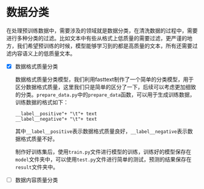 # 数据分类

在处理预训练数据中，需要涉及的领域就是数据分类，在清洗数据的过程中，需要进行多种分类的过滤。比如文本中有些从格式上低质量的需要过滤，更严谨的地方，我们希望预训练的时候，模型能够学习到的都是高质量的文本，所有还需要过滤内容语义上的低质量文本。

- [x] 数据格式质量分类

    数据格式质量分类模型，我们利用fasttext制作了一个简单的分类模型，用于区分数据格式质量，这里我们只是简单的区分了一下，后续可以考虑更加细致的分类。`prepare_data.py`中的`prepare_data`函数，可以用于生成训练数据，训练数据的格式如下：
    ```
    __label__positive"+ "\t"+ text
    __label__negative"+ "\t"+ text
    ```
    其中`__label__positive`表示数据格式质量良好，`__label__negative`表示数据格式质量不好。
    
    制作好训练集后，使用`train.py`文件进行模型的训练，训练好的模型保存在`model`文件夹中，可以使用`test.py`文件进行简单的测试，预测的结果保存在`result`文件夹中。


- [ ] 数据内容质量分类 